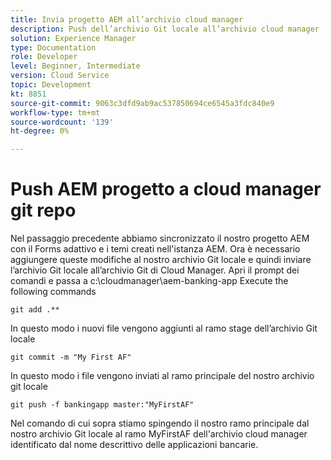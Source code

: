 ```yaml
---
title: Invia progetto AEM all’archivio cloud manager
description: Push dell’archivio Git locale all’archivio cloud manager
solution: Experience Manager
type: Documentation
role: Developer
level: Beginner, Intermediate
version: Cloud Service
topic: Development
kt: 8851
source-git-commit: 9063c3dfd9ab9ac537850694ce6545a3fdc840e9
workflow-type: tm+mt
source-wordcount: '139'
ht-degree: 0%

---
```



# Push AEM progetto a cloud manager git repo

Nel passaggio precedente abbiamo sincronizzato il nostro progetto AEM con il Forms adattivo e i temi creati nell&#39;istanza AEM.
Ora è necessario aggiungere queste modifiche al nostro archivio Git locale e quindi inviare l’archivio Git locale all’archivio Git di Cloud Manager.
Apri il prompt dei comandi e passa a c:\cloudmanager\aem-banking-app Execute the following commands

```
git add .**
```

In questo modo i nuovi file vengono aggiunti al ramo stage dell’archivio Git locale

```
git commit -m "My First AF"
```

In questo modo i file vengono inviati al ramo principale del nostro archivio git locale

```
git push -f bankingapp master:"MyFirstAF"
```

Nel comando di cui sopra stiamo spingendo il nostro ramo principale dal nostro archivio Git locale al ramo MyFirstAF dell&#39;archivio cloud manager identificato dal nome descrittivo delle applicazioni bancarie.



